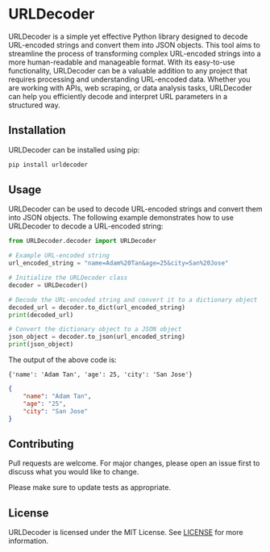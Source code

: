 # URLDecoder

URLDecoder is a simple yet effective Python library designed to decode URL-encoded strings and convert them into JSON objects. This tool aims to streamline the process of transforming complex URL-encoded strings into a more human-readable and manageable format. With its easy-to-use functionality, URLDecoder can be a valuable addition to any project that requires processing and understanding URL-encoded data. Whether you are working with APIs, web scraping, or data analysis tasks, URLDecoder can help you efficiently decode and interpret URL parameters in a structured way.

## Installation

URLDecoder can be installed using pip:

```bash
pip install urldecoder
```

## Usage

URLDecoder can be used to decode URL-encoded strings and convert them into JSON objects. The following example demonstrates how to use URLDecoder to decode a URL-encoded string:

```python
from URLDecoder.decoder import URLDecoder

# Example URL-encoded string
url_encoded_string = "name=Adam%20Tan&age=25&city=San%20Jose"

# Initialize the URLDecoder class
decoder = URLDecoder()

# Decode the URL-encoded string and convert it to a dictionary object
decoded_url = decoder.to_dict(url_encoded_string)
print(decoded_url)

# Convert the dictionary object to a JSON object
json_object = decoder.to_json(url_encoded_string)
print(json_object)
```

The output of the above code is:

```dict
{'name': 'Adam Tan', 'age': 25, 'city': 'San Jose'}
```

```json
{
    "name": "Adam Tan",
    "age": "25",
    "city": "San Jose"
}
```

## Contributing

Pull requests are welcome. For major changes, please open an issue first to discuss what you would like to change.

Please make sure to update tests as appropriate.

## License

URLDecoder is licensed under the MIT License. See [LICENSE](LICENSE) for more information.
